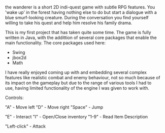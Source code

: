 the wanderer is a short 2D indi-quest game with subtle RPG features. 
You 'wake up' in the forest having nothing else to do but start a dialogue with a blue smurf-looking creature. 
During the conversation you find yourself willing to take his quest and help him resolve his family drama.

This is my first project that has taken quite some time. The game is fully written in Java, with the addittion of several core packages that enable the main functionality.
The core packages used here:
  - Swing
  - jbox2d
  - Math
  
I have really enjoyed coming up with and embedding several complex features like realistic combat and enemy behaviour, 
not so much because of its impact on the gameplay but due to the range of various tools I had to use, 
having limited functionality of the engine I was given to work with.

Controls:

  "A" - Move left
  "D" - Move right
  "Space" - Jump
  
  "E" - Interact
  "I" - Open/Close inventory
  "1-9" - Read Item Description
  
  "Left-click" - Attack
